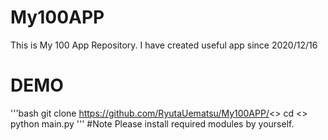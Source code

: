 # My100APP
This is My 100 App Repository.  I have created useful app since 2020/12/16
# DEMO
'''bash
git clone https://github.com/RyutaUematsu/My100APP/<<The APP that you want to use>>
cd <<The APP that you want to use>>
python main.py
'''
#Note
Please install required modules by yourself.
